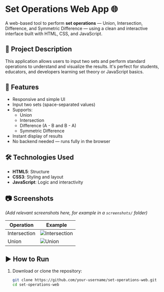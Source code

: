 # Set Operations Web App 🌐

A web-based tool to perform **set operations** — Union, Intersection, Difference, and Symmetric Difference — using a clean and interactive interface built with HTML, CSS, and JavaScript.

## 📘 Project Description

This application allows users to input two sets and perform standard operations to understand and visualize the results. It's perfect for students, educators, and developers learning set theory or JavaScript basics.

## 🚀 Features

- Responsive and simple UI
- Input two sets (space-separated values)
- Supports:
  - Union
  - Intersection
  - Difference (A - B and B - A)
  - Symmetric Difference
- Instant display of results
- No backend needed — runs fully in the browser

## 🛠️ Technologies Used

- **HTML5**: Structure
- **CSS3**: Styling and layout
- **JavaScript**: Logic and interactivity

## 📷 Screenshots

*(Add relevant screenshots here, for example in a `screenshots/` folder)*

| Operation | Example |
|----------|---------|
| Intersection | ![Intersection](screenshots/intersection.png) |
| Union | ![Union](screenshots/union.png) |

## ▶️ How to Run

1. Download or clone the repository:
   ```bash
   git clone https://github.com/your-username/set-operations-web.git
   cd set-operations-web

